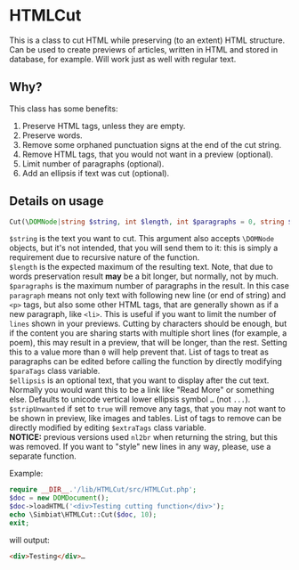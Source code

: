 # HTMLCut
This is a class to cut HTML while preserving (to an extent) HTML structure. Can be used to create previews of articles, written in HTML and stored in database, for example. Will work just as well with regular text.

## Why?
This class has some benefits:
1. Preserve HTML tags, unless they are empty.
2. Preserve words.
3. Remove some orphaned punctuation signs at the end of the cut string.
4. Remove HTML tags, that you would not want in a preview (optional).
5. Limit number of paragraphs (optional).
6. Add an ellipsis if text was cut (optional).

## Details on usage
```php
Cut(\DOMNode|string $string, int $length, int $paragraphs = 0, string $ellipsis = '…', bool $stripUnwanted = true)
```
`$string` is the text you want to cut. This argument also accepts `\DOMNode` objects, but it's not intended, that you will send them to it: this is simply a requirement due to recursive nature of the function.  
`$length` is the expected maximum of the resulting text. Note, that due to words preservation result **may** be a bit longer, but normally, not by much.  
`$paragraphs` is the maximum number of paragraphs in the result. In this case `paragraph` means not only text with following new line (or end of string) and `<p>` tags, but also some other HTML tags, that are generally shown as if a new paragraph, like `<li>`. This is useful if you want to limit the number of `lines` shown in your previews. Cutting by characters should be enough, but if the content you are sharing starts with multiple short lines (for example, a poem), this may result in a preview, that will be longer, than the rest. Setting this to a value more than `0` will help prevent that. List of tags to treat as paragraphs can be edited before calling the function by directly modifying `$paraTags` class variable.  
`$ellipsis` is an optional text, that you want to display after the cut text. Normally you would want this to be a link like "Read More" or something else. Defaults to unicode vertical lower ellipsis symbol `…` (not `...`).  
`$stripUnwanted` if set to `true` will remove any tags, that you may not want to be shown in preview, like images and tables. List of tags to remove can be directly modified by editing `$extraTags` class variable.  
__NOTICE:__ previous versions used `nl2br` when returning the string, but this was removed. If you want to "style" new lines in any way, please, use a separate function.

Example:
```php
require __DIR__.'/lib/HTMLCut/src/HTMLCut.php';
$doc = new DOMDocument();
$doc->loadHTML('<div>Testing cutting function</div>');
echo \Simbiat\HTMLCut::Cut($doc, 10);
exit;
```
will output:
```html
<div>Testing</div>…
```
